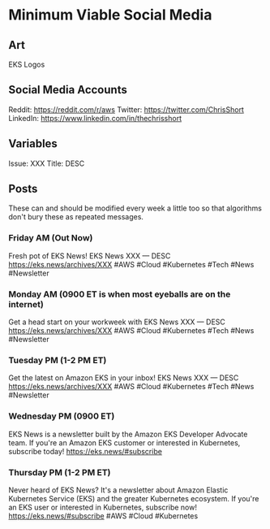 # Minimum Viable Social Media

## Art



EKS Logos

## Social Media Accounts

Reddit: <https://reddit.com/r/aws>
Twitter: <https://twitter.com/ChrisShort>
LinkedIn: <https://www.linkedin.com/in/thechrisshort>

## Variables

Issue: XXX
Title: DESC

## Posts

These can and should be modified every week a little too so that algorithms don't bury these as repeated messages.

### Friday AM (Out Now)

Fresh pot of EKS News! EKS News XXX — DESC https://eks.news/archives/XXX #AWS #Cloud #Kubernetes #Tech #News #Newsletter

### Monday AM (0900 ET is when most eyeballs are on the internet)

Get a head start on your workweek with EKS News XXX — DESC https://eks.news/archives/XXX #AWS #Cloud #Kubernetes #Tech #News #Newsletter

### Tuesday PM (1-2 PM ET)

Get the latest on Amazon EKS in your inbox! EKS News XXX — DESC https://eks.news/archives/XXX #AWS #Cloud #Kubernetes #Tech #News #Newsletter

### Wednesday PM (0900 ET)

EKS News is a newsletter built by the Amazon EKS Developer Advocate team. If you're an Amazon EKS customer or interested in Kubernetes, subscribe today! https://eks.news/#subscribe

### Thursday PM (1-2 PM ET)

Never heard of EKS News? It's a newsletter about Amazon Elastic Kubernetes Service (EKS) and the greater Kubernetes ecosystem. If you're an EKS user or interested in Kubernetes, subscribe now! https://eks.news/#subscribe #AWS #Cloud #Kubernetes
